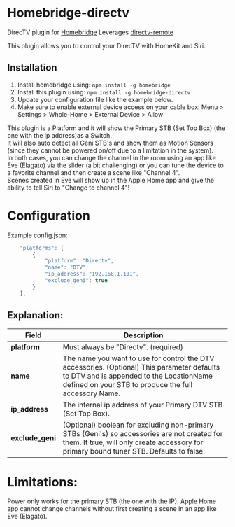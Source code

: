 # Homebridge-directv

DirecTV plugin for [Homebridge](https://github.com/nfarina/homebridge)
Leverages [directv-remote](https://www.npmjs.com/package/directv-remote)

This plugin allows you to control your DirecTV with HomeKit and Siri.

## Installation
1. Install homebridge using: `npm install -g homebridge`
2. Install this plugin using: `npm install -g homebridge-directv`
3. Update your configuration file like the example below.
4. Make sure to enable external device access on your cable box:
	Menu > Settings > Whole-Home > External Device > Allow

This plugin is a Platform and it will show the Primary STB (Set Top Box) (the one with the ip address)as a Switch.  
It will also auto detect all Geni STB's and show them as Motion Sensors (since they cannot be powered on/off due to a limitation in the system).  
In both cases, you can change the channel in the room using an app like Eve (Elagato) via the slider (a bit challenging) or you can tune the device to a favorite channel and then create a scene like "Channel 4".  
Scenes created in Eve will show up in the Apple Home app and give the ability to tell Siri to "Change to channel 4"!
	
# Configuration
Example config.json:

```js
    "platforms": [
		{
			"platform": "Directv",
			"name": "DTV",
			"ip_address": "192.168.1.101",
			"exclude_geni": true
		}
	],
```

## Explanation:

Field           | Description
----------------|------------
**platform**    | Must always be "Directv". (required)
**name**        | The name you want to use for control the DTV accessories. (Optional) This parameter defaults to DTV and is appended to the LocationName defined on your STB to produce the full accessory Name. 
**ip_address**  | The internal ip address of your Primary DTV STB (Set Top Box).
**exclude_geni**| (Optional) boolean for excluding non-primary STBs (Geni's) so accessories are not created for them. If true, will only create accessory for primary bound tuner STB. Defaults to false.


# Limitations:

Power only works for the primary STB (the one with the IP).
Apple Home app cannot change channels without first creating a scene in an app like Eve (Elagato).